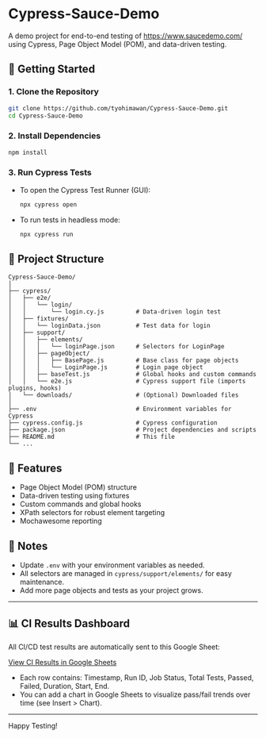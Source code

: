 # Cypress-Sauce-Demo

A demo project for end-to-end testing of https://www.saucedemo.com/ using Cypress, Page Object Model (POM), and data-driven testing.

## 🚀 Getting Started

### 1. Clone the Repository
```bash
git clone https://github.com/tyohimawan/Cypress-Sauce-Demo.git
cd Cypress-Sauce-Demo
```

### 2. Install Dependencies
```bash
npm install
```

### 3. Run Cypress Tests
- To open the Cypress Test Runner (GUI):
  ```bash
  npx cypress open
  ```
- To run tests in headless mode:
  ```bash
  npx cypress run
  ```

## 📁 Project Structure

```
Cypress-Sauce-Demo/
│
├── cypress/
│   ├── e2e/
│   │   └── login/
│   │       └── login.cy.js         # Data-driven login test
│   ├── fixtures/
│   │   └── loginData.json          # Test data for login
│   ├── support/
│   │   ├── elements/
│   │   │   └── loginPage.json      # Selectors for LoginPage
│   │   ├── pageObject/
│   │   │   ├── BasePage.js         # Base class for page objects
│   │   │   └── LoginPage.js        # Login page object
│   │   ├── baseTest.js             # Global hooks and custom commands
│   │   └── e2e.js                  # Cypress support file (imports plugins, hooks)
│   └── downloads/                  # (Optional) Downloaded files
│
├── .env                            # Environment variables for Cypress
├── cypress.config.js               # Cypress configuration
├── package.json                    # Project dependencies and scripts
├── README.md                       # This file
└── ...
```

## 🧩 Features
- Page Object Model (POM) structure
- Data-driven testing using fixtures
- Custom commands and global hooks
- XPath selectors for robust element targeting
- Mochawesome reporting

## 📝 Notes
- Update `.env` with your environment variables as needed.
- All selectors are managed in `cypress/support/elements/` for easy maintenance.
- Add more page objects and tests as your project grows.

---

## 📊 CI Results Dashboard

All CI/CD test results are automatically sent to this Google Sheet:

[View CI Results in Google Sheets](https://docs.google.com/spreadsheets/d/1JVXpi54HQorHh6PlG4dZvEIIQ46Pnx0zrf2vGiEk5BY/edit)

- Each row contains: Timestamp, Run ID, Job Status, Total Tests, Passed, Failed, Duration, Start, End.
- You can add a chart in Google Sheets to visualize pass/fail trends over time (see Insert > Chart).

---
Happy Testing!
